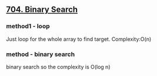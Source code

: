 ## [704. Binary Search](https://leetcode.com/problems/binary-search/)

### method1 - loop
Just loop for the whole array to find target.
Complexity:O(n)
	
### method - binary search
binary search so the complexity is O(log n)
